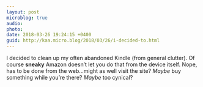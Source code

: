 ```yaml
---
layout: post
microblog: true
audio: 
photo: 
date: 2018-03-26 19:24:15 +0400
guid: http://kaa.micro.blog/2018/03/26/i-decided-to.html
---
```

I decided to clean up my often abandoned Kindle (from general clutter). Of course **sneaky** Amazon doesn’t let you do that from the device itself. Nope, has to be done from the web...might as well visit the site? _Maybe_ buy something while you’re there? _Maybe_ too cynical?
